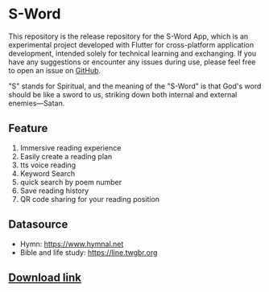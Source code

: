 # S-Word

This repository is the release repository for the S-Word App, which is an experimental project developed with Flutter for cross-platform application development, intended solely for technical learning and exchanging. If you have any suggestions or encounter any issues during use, please feel free to open an issue on [GitHub](https://github.com/vectorcheng/sword/issues).

"S" stands for Spiritual, and the meaning of the "S-Word" is that God's word should be like a sword to us, striking down both internal and external enemies—Satan.

## Feature
1. Immersive reading experience
2. Easily create a reading plan
3. tts voice reading
4. Keyword Search
5. quick search by poem number
6. Save reading history
7. QR code sharing for your reading position

## Datasource
- Hymn: https://www.hymnal.net
- Bible and life study: https://line.twgbr.org

## [Download link](https://github.com/vectorcheng/sword/releases/download/1.0.4/app-release.apk)
